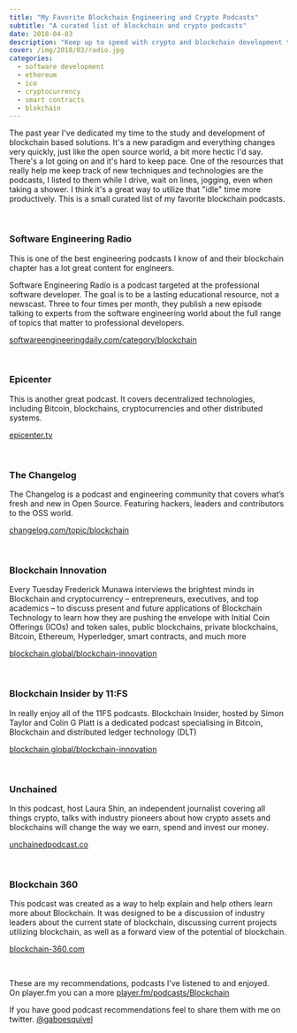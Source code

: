 ```yaml
---
title: "My Favorite Blockchain Engineering and Crypto Podcasts"
subtitle: "A curated list of blockchain and crypto podcasts"
date: 2018-04-03
description: "Keep up to speed with crypto and blockchain development techniques and technologies."
cover: /img/2018/03/radio.jpg
categories:
  - software development
  - ethereum
  - ico
  - cryptocurrency
  - smart contracts
  - blokchain
---
```


The past year I've dedicated my time to the study and development of blockchain based solutions. It's a new paradigm and everything changes very quickly, just like the open source world, a bit more hectic I'd say. There's a lot going on and it's hard to keep pace. One of the resources that really help me keep track of new techniques and technologies are the podcasts, I listed to them while I drive, wait on lines, jogging, even when taking a shower. I think it's a great way to utilize that "idle" time more productively.  This is a small curated list of my favorite blockchain podcasts.

<br>

### Software Engineering Radio

This is one of the best engineering podcasts I know of and their blockchain chapter has a lot great content for engineers.

Software Engineering Radio is a podcast targeted at the professional software developer. The goal is to be a lasting educational resource, not a newscast. Three to four times per month, they publish a new episode talking to experts from the software engineering world about the full range of topics that matter to professional developers.

<a href="https://softwareengineeringdaily.com/category/blockchain/" target="_blank">softwareengineeringdaily.com/category/blockchain</a>    

<br>

### Epicenter

This is another great podcast. It covers decentralized technologies, including Bitcoin, blockchains, cryptocurrencies and other distributed systems.

<a href="https://epicenter.tv/" target="_blank">epicenter.tv</a>   

<br>

### The Changelog

The Changelog is a podcast and engineering community that covers what&#8217;s fresh and new in Open Source. Featuring hackers, leaders and contributors to the OSS world.

<a href="https://changelog.com/topic/blockchain" target="_blank">changelog.com/topic/blockchain</a>    

<br>

### Blockchain Innovation

Every Tuesday Frederick Munawa interviews the brightest minds in Blockchain and cryptocurrency – entrepreneurs, executives, and top academics – to discuss present and future applications of Blockchain Technology to learn how they are pushing the envelope with Initial Coin Offerings (ICOs) and token sales, public blockchains, private blockchains, Bitcoin, Ethereum, Hyperledger, smart contracts, and much more

<a href="http://blockchain.global/blockchain-innovation/" target="_blank">blockchain.global/blockchain-innovation</a>  

<br>

### Blockchain Insider by 11:FS

In really enjoy all of the 11FS podcasts. Blockchain Insider, hosted by Simon Taylor and Colin G Platt is a dedicated podcast specialising in Bitcoin, Blockchain and distributed ledger technology (DLT)

<a href="http://blockchain.global/blockchain-innovation/" target="_blank">blockchain.global/blockchain-innovation</a>  

<br>

### Unchained

In this podcast, host Laura Shin, an independent journalist covering all things crypto, talks with industry pioneers about how crypto assets and blockchains will change the way we earn, spend and invest our money.

<a href="http://unchainedpodcast.co/" target="_blank">unchainedpodcast.co</a>  

<br>

### Blockchain 360

This podcast was created as a way to help explain and help others learn more about Blockchain.  It was designed to be a discussion of industry leaders about the current state of blockchain, discussing current projects utilizing blockchain, as well as a forward view of the potential of blockchain.

<a href="http://www.blockchain-360.com/" target="_blank">blockchain-360.com</a>  

<br>

These are my recommendations, podcasts I've listened to and enjoyed.   
On player.fm you can a more <a href="https://player.fm/podcasts/Blockchain" target="_blank">player.fm/podcasts/Blockchain</a>

If you have good podcast recommendations feel to share them with me on twitter. <a href="https://twitter.com/gaboesquivel" target="_blank">@gaboesquivel</a>   
